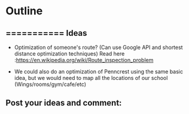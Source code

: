 # Outline
===========
Ideas
--------
* Optimization of someone's route? (Can use Google API and shortest distance optimization techniques)  Read here :https://en.wikipedia.org/wiki/Route_inspection_problem

* We could also do an optimization of Penncrest using the same basic idea, but we would need to map all the locations of our school (Wings/rooms/gym/cafe/etc)

Post your ideas and comment:
------------
